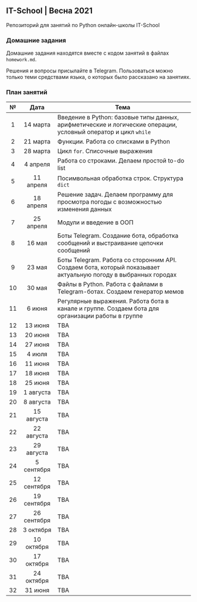 ## IT-School | Весна 2021

Репозиторий для занятий по Python онлайн-школы IT-School

### Домашние задания
Домашние задания находятся вместе с кодом занятий в файлах `homework.md`.

Решения и вопросы присылайте в Telegram. Пользоваться можно только теми средствами языка, о которых было рассказано на занятиях.

### План занятий

|№|Дата|Тема |
|:-:|:-:|-|
|1|14 марта|Введение в Python: базовые типы данных, арифметические и логические операции, условный оператор и цикл `while`|
|2|21 марта|Функции. Работа со списками в Python|
|3|28 марта|Цикл `for`. Списочные выражения|
|4|4 апреля|Работа со строками. Делаем простой to-do list|
|5|11 апреля|Посимвольная обработка строк. Структура `dict`|
|6|18 апреля|Решение задач. Делаем программу для просмотра погоды с возможностью изменения данных|
|7|25 апреля|Модули и введение в ООП|
|8|16 мая|Боты Telegram. Создание бота, обработка сообщений и выстраивание цепочки сообщений|
|9|23 мая|Боты Telegram. Работа со сторонним API. Создаем бота, который показывает актуальную погоду в выбранных городах|
|10|30 мая|Файлы в Python. Работа с файлами в Telegram-ботах. Создаем генератор мемов|
|11|6 июня|Регулярные выражения. Работа бота в канале и группе. Создаем бота для организации работы в группе|
|12|13 июня|TBA|
|13|20 июня|TBA|
|14|27 июня|TBA|
|15|4 июля|TBA|
|16|11 июня|TBA|
|17|18 июня|TBA|
|18|25 июня|TBA|
|19|1 августа|TBA|
|20|8 августа|TBA|
|21|15 августа|TBA|
|22|22 августа|TBA|
|23|29 августа|TBA|
|24|5 сентября|TBA|
|25|12 сентября|TBA|
|26|19 сентября|TBA|
|27|26 сентября|TBA|
|28|3 октября|TBA|
|29|10 октября|TBA|
|30|17 октября|TBA|
|31|24 октября|TBA|
|32|31 июня|TBA|

